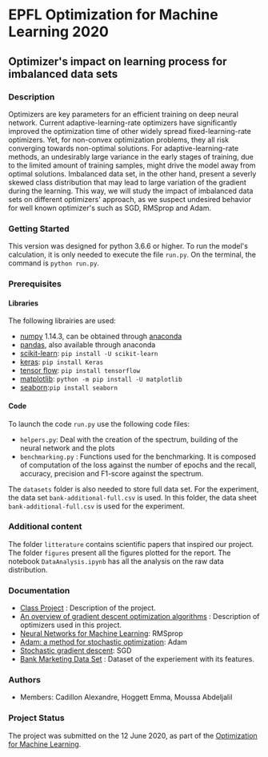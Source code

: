 # EPFL Optimization for Machine Learning 2020
## Optimizer's impact on learning process for imbalanced data sets

### Description
Optimizers are key parameters for an efficient training on deep neural network. Current adaptive-learning-rate optimizers have significantly improved the optimization time of other widely spread fixed-learning-rate optimizers. Yet, for non-convex optimization problems, they all risk converging towards non-optimal solutions. For adaptive-learning-rate methods, an undesirably large variance in the early stages of training, due to the limited amount of training samples, might drive the model away from optimal solutions. 
Imbalanced data set, in the other hand, present a severly skewed class distribution that may lead to large variation of the gradient during the learning.
This way, we will study the impact of imbalanced data sets on
different optimizers' approach, as we suspect undesired behavior for well known optimizer's such as SGD, RMSprop and Adam.


### Getting Started
This version was designed for python 3.6.6 or higher. To run the model's calculation, it is only needed to execute the file `run.py`. On the terminal, the command is `python run.py`. 

### Prerequisites

#### Libraries
The following librairies are used:
* [numpy](http://www.numpy.org/) 1.14.3, can be obtained through [anaconda](https://www.anaconda.com/download/)
* [pandas](https://pandas.pydata.org/), also available through anaconda
* [scikit-learn](https://scikit-learn.org/stable/): `pip install -U scikit-learn`
* [keras](https://keras.io/): `pip install Keras`
* [tensor flow](https://www.tensorflow.org/install/): `pip install tensorflow`
* [matplotlib](https://matplotlib.org/3.1.1/users/installing.html): `python -m pip install -U matplotlib`
* [seaborn](https://seaborn.pydata.org/installing.html):`pip install seaborn`


#### Code
To launch the code `run.py` use the following code files:
* `helpers.py`: Deal with the creation of the spectrum, building of the neural network and the plots
* `benchmarking.py` : Functions used for the benchmarking. It is composed of computation of the loss against the number of epochs and the recall, accuracy, precision and F1-score against the spectrum.

The `datasets` folder is also needed to store full data set. For the experiment, the data set `bank-additional-full.csv` is used. In this folder, the data sheet `bank-additional-full.csv` is used for the experiment.

### Additional content

The folder `litterature` contains scientific papers that inspired our project. The folder `figures` present all the figures plotted for the report. The notebook `DataAnalysis.ipynb` has all the analysis on the raw data distribution.

### Documentation
* [Class Project](https://github.com/epfml/OptML_course/blob/master/labs/mini-project/miniproject_description.pdf) : Description of the project.
* [An overview of gradient descent optimization algorithms](https://arxiv.org/pdf/1609.04747.pdf) : Description of optimizers used in this project.
* [Neural Networks for Machine Learning](https://www.cs.toronto.edu/~tijmen/csc321/slides/lecture_slides_lec6.pdf): RMSprop
* [Adam: a method for stochastic optimization](https://arxiv.org/pdf/1412.6980.pdf): Adam
* [Stochastic gradient descent](https://en.wikipedia.org/wiki/Stochastic_gradient_descent): SGD
* [Bank Marketing Data Set](https://archive.ics.uci.edu/ml/datasets/Bank+Marketing) : Dataset of the experiement with its features.

### Authors
* Members: Cadillon Alexandre, Hoggett Emma, Moussa Abdeljalil

### Project Status
The project was submitted on the 12 June 2020, as part of the [Optimization for Machine Learning](https://github.com/epfml/OptML_course).
